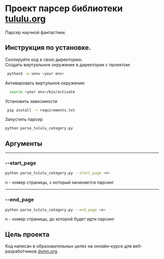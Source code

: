 # Проект парсер библиотеки [tululu.org](http://tululu.org)
Парсер научной фантастики.
## Инструкция по установке.
Скопируйте код в свою директорию.  
Cоздать виртуальное окружение в директории с проектом:
```bash 
 python3 -m venv <your env>
```
Активировать виртульное окружение:
```bash 
  source <your env>/bin/activate
```
Установить зависимости
```bash 
 pip install -r requirements.txt
```
Запустить парсер
```bash 
python parse_tululu_category.py
 ```
## Аргументы
***
### --start_page
```bash
python parse_tululu_category.py --start_page <n>
```
n - номер страницы, с который начинается парсинг
***
### --end_page
```bash
python parse_tululu_category.py --end_page <n>
```
n - номер страницы, до которой будет идти парсинг
## Цель проекта
Код написан в образовательных целях на онлайн-курсе для веб-разработчиков [dvmn.org](http://dvmn.org).


